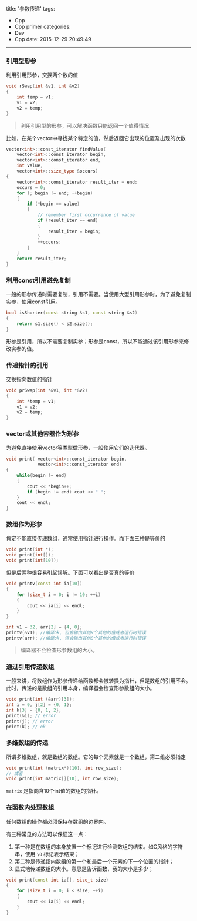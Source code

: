 title: '参数传递'
tags:
  - Cpp
  - Cpp primer
categories:
  - Dev
  - Cpp
date: 2015-12-29 20:49:49
---

### 引用型形参 ###

利用引用形参，交换两个数的值

```C++
void rSwap(int &v1, int &v2)
{
	int temp = v1;
	v1 = v2;
	v2 = temp;
}
```

<!-- more -->

> 利用引用型的形参，可以解决函数只能返回一个值得情况

比如，在某个vector中寻找某个特定的值，然后返回它出现的位置及出现的次数

```C++
vector<int>::const_iterator findValue(
	vector<int>::const_iterator begin,
	vector<int>::const_iterator end,
	int value,
	vector<int>::size_type &occurs)
{
	vector<int>::const_iterator result_iter = end;
	occurs = 0;
	for (; begin != end; ++begin)
	{
		if (*begin == value)
		{
			// remember first occurrence of value
			if (result_iter == end)
			{
				result_iter = begin;
			}
			++occurs;
		}
	}
	return result_iter;
}
```

### 利用const引用避免复制 ###

一般的形参传递时需要复制，引用不需要。当使用大型引用形参时，为了避免复制实参，使用const引用。

```C++
bool isShorter(const string &s1, const string &s2)
{
	return s1.size() < s2.size();
}
```

形参是引用，所以不需要复制实参；形参是const，所以不能通过该引用形参来修改实参的值。

### 传递指针的引用 ###

交换指向数值的指针

```C++
void prSwap(int *&v1, int *&v2)
{
	int *temp = v1;
	v1 = v2;
	v2 = temp;
}
```

### vector或其他容器作为形参 ###

为避免直接使用vector等类型做形参，一般使用它们的迭代器。

```C++
void print(	vector<int>::const_iterator begin,
			vector<int>::const_iterator end)
{
	while(begin != end)
	{
		cout << *begin++;
		if (begin != end) cout << " ";
	}
	cout << endl;
}
```

### 数组作为形参 ###

肯定不能直接传递数组，通常使用指针进行操作。而下面三种是等价的

```C++
void print(int *);
void print(int[]);
void print(int[10]);
```

但是后两种很容易引起误解。下面可以看出是否真的等价

```C++
void printv(const int ia[10])
{
	for (size_t i = 0; i != 10; ++i)
	{
		cout << ia[i] << endl;
	}
}

int v1 = 32, arr[2] = {4, 0};
printv(&v1); //编译ok, 但会输出其他9个其他的值或者运行时错误
printv(arr); //编译ok, 但会输出其他8个其他的值或者运行时错误
```

> 编译器不会检查形参数组的大小。

### 通过引用传递数组 ###

一般来讲，将数组作为形参传递给函数都会被转换为指针，但是数组的引用不会。此时，传递的是数组的引用本身，编译器会检查形参数组的大小。

```C++
void print(int (&arr)[3]);
int i = 0, j[2] = {0, 1};
int k[3] = {0, 1, 2};
print(&i); // error
print(j); // error
print(k); // ok
```

### 多维数组的传递 ###

所谓多维数组，就是数组的数组。它的每个元素就是一个数组，第二维必须指定

```C++
void print(int (matrix*)[10], int row_size);
// 或者
void print(int matrix[][10], int row_size);
```

`matrix` 是指向含10个int值的数组的指针。

### 在函数内处理数组 ###

任何数组的操作都必须保持在数组的边界内。

有三种常见的方法可以保证这一点：
1. 第一种是在数组的本身放置一个标记进行检测数组的结束。如C风格的字符串，使用 `\0` 标记表示结束；
2. 第二种是传递指向数组的第一个和最后一个元素的下一个位置的指针；
3. 显式地传递数组的大小。意思是告诉函数，我的大小是多少；
```C++
void print(const int ia[], size_t size)
{
	for (size_t i = 0; i < size; ++i)
	{
		cout << ia[i] << endl;
	}
}
```